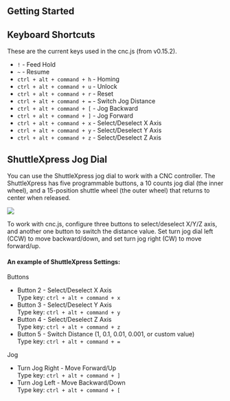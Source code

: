 ## Getting Started

## Keyboard Shortcuts
These are the current keys used in the cnc.js (from v0.15.2).
* `!` - Feed Hold
* `~` - Resume
* `ctrl + alt + command + h` - Homing
* `ctrl + alt + command + u` - Unlock
* `ctrl + alt + command + r` - Reset
* `ctrl + alt + command + =` - Switch Jog Distance
* `ctrl + alt + command + [` - Jog Backward
* `ctrl + alt + command + ]` - Jog Forward
* `ctrl + alt + command + x` - Select/Deselect X Axis
* `ctrl + alt + command + y` - Select/Deselect Y Axis
* `ctrl + alt + command + z` - Select/Deselect Z Axis

## ShuttleXpress Jog Dial
You can use the ShuttleXpress jog dial to work with a CNC controller. The ShuttleXpress has five programmable buttons, a 10 counts jog dial (the inner wheel), and a 15-position shuttle wheel (the outer wheel) that returns to center when released.

![](https://raw.githubusercontent.com/cheton/cnc.js/dev/media/ShuttleXpress.jpg)

To work with cnc.js, configure three buttons to select/deselect X/Y/Z axis, and another one button to switch the distance value. Set turn jog dial left (CCW) to move backward/down, and set turn jog right (CW) to move forward/up.

#### An example of ShuttleXpress Settings:

Buttons
* Button 2 - Select/Deselect X Axis<br>
  Type key: `ctrl + alt + command + x`
* Button 3 - Select/Deselect Y Axis<br>
  Type key: `ctrl + alt + command + y`
* Button 4 - Select/Deselect Z Axis<br>
  Type key: `ctrl + alt + command + z`
* Button 5 - Switch Distance (1, 0.1, 0.01, 0.001, or custom value) <br>
  Type key: `ctrl + alt + command + =`

Jog
* Turn Jog Right - Move Forward/Up<br>
  Type key: `ctrl + alt + command + ]`
* Turn Jog Left - Move Backward/Down<br>
  Type key: `ctrl + alt + command + [`